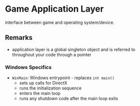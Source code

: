 # Game Application Layer

interface between game and operating system/device.

## Remarks

- application layer is a global singleton object and is referred to throughout your code through a pointer


### Windows Specifics

- `WinMain`: Windows entrypoint - replaces `int main()`
	- sets up calls for DirectX
	- runs the initialization sequence
	- enters the main loop
	- runs any shutdown code after the main loop exits